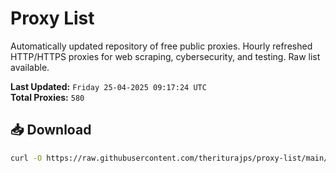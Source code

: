 # Proxy List

Automatically updated repository of free public proxies. Hourly refreshed HTTP/HTTPS proxies for web scraping, cybersecurity, and testing. Raw list available.

**Last Updated:** `Friday 25-04-2025 09:17:24 UTC`  
**Total Proxies:** `580`

## 📥 Download
```bash
curl -O https://raw.githubusercontent.com/theriturajps/proxy-list/main/proxies.txt
